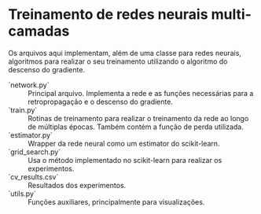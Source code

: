 # Treinamento de redes neurais multi-camadas

Os arquivos aqui implementam, além de uma classe para redes neurais, algoritmos para realizar o seu treinamento utilizando o algoritmo do descenso do gradiente.

<dl>
  <dt>`network.py`</dt>
  <dd>Principal arquivo. Implementa a rede e as funções necessárias para a retropropagação e o descenso do gradiente.</dd>
  <dt>`train.py`</dt>
  <dd>Rotinas de treinamento para realizar o treinamento da rede ao longo de múltiplas épocas. Também contém a função de perda utilizada.</dd>
  <dt>`estimator.py`</dt>
  <dd>Wrapper da rede neural como um estimator do scikit-learn.</dd>
  <dt>`grid_search.py`</dt>
  <dd>Usa o método implementado no scikit-learn para realizar os experimentos.</dd>
  <dt>`cv_results.csv`</dt>
  <dd>Resultados dos experimentos.</dd>
  <dt>`utils.py`</dt>
  <dd>Funções auxiliares, principalmente para visualizações.</dd>
</dl>
